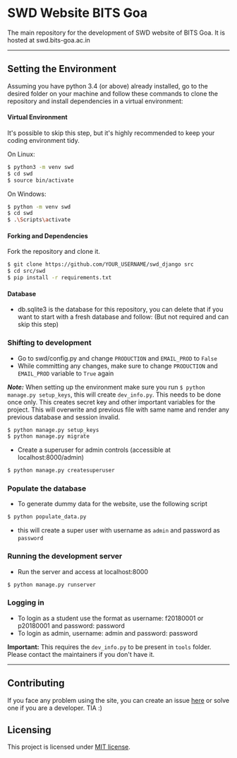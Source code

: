 # SWD Website BITS Goa

The main repository for the development of SWD website of BITS Goa. It is hosted at swd.bits-goa.ac.in

---

## Setting the Environment

Assuming you have python 3.4 (or above) already installed, go to the desired folder on your machine and follow these commands to clone the repository and install dependencies in a virtual environment:

#### Virtual Environment

It's possible to skip this step, but it's highly recommended to keep your coding environment tidy.

On Linux:

```bash
$ python3 -m venv swd
$ cd swd
$ source bin/activate
```

On Windows:

```bash
$ python -m venv swd
$ cd swd
$ .\Scripts\activate
```

#### Forking and Dependencies

Fork the repository and clone it.

```bash
$ git clone https://github.com/YOUR_USERNAME/swd_django src
$ cd src/swd
$ pip install -r requirements.txt
```
#### Database

* db.sqlite3 is the database for this repository, you can delete that if you want to start with a fresh database and follow: (But not required and can skip this step)

### Shifting to development

* Go to swd/config.py and change ```PRODUCTION``` and ```EMAIL_PROD``` to ```False```
* While committing any changes, make sure to change ```PRODUCTION``` and ```EMAIL_PROD``` variable to ```True``` again

***Note:*** When setting up the environment make sure you run ```$ python manage.py setup_keys```, this will create ```dev_info.py```.
This needs to be done once only. This creates secret key and other important variables for the project. This will overwrite and previous file with same name and render 
any previous database and session invalid.

```bash
$ python manage.py setup_keys
$ python manage.py migrate
```

* Create a superuser for admin controls (accessible at localhost:8000/admin)

```bash
$ python manage.py createsuperuser
```

### Populate the database

* To generate dummy data for the website, use the following script

```bash
$ python populate_data.py
```

* this will create a super user with username as ```admin``` and password as ```password```

### Running the development server

* Run the server and access at localhost:8000

```bash
$ python manage.py runserver
```

### Logging in

* To login as a student use the format as username: f20180001 or p20180001 and password: password
* To login as admin, username: admin and password: password

**Important:** This requires the `dev_info.py` to be present in `tools` folder. Please contact the maintainers if you don't have it.

---

## Contributing

If you face any problem using the site, you can create an issue [here](https://github.com/swd-bits-goa/swd_django/issues) or solve one if you are a developer. TIA :)

## Licensing

This project is licensed under [MIT license](LICENSE).
